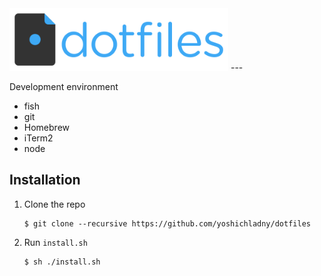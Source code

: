 <img src="_img/dotfiles-logo.png" alt="dotfiles logo" width="350">
---

Development environment

* fish
* git
* Homebrew
* iTerm2
* node

## Installation

  1. Clone the repo

      ```console
      $ git clone --recursive https://github.com/yoshichladny/dotfiles
      ```

  1. Run `install.sh`

      ```console
      $ sh ./install.sh
      ```
